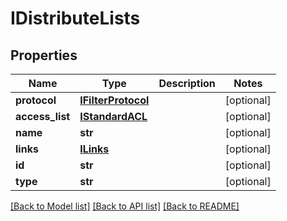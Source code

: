 # IDistributeLists

## Properties
Name | Type | Description | Notes
------------ | ------------- | ------------- | -------------
**protocol** | [**IFilterProtocol**](IFilterProtocol.md) |  | [optional] 
**access_list** | [**IStandardACL**](IStandardACL.md) |  | [optional] 
**name** | **str** |  | [optional] 
**links** | [**ILinks**](ILinks.md) |  | [optional] 
**id** | **str** |  | [optional] 
**type** | **str** |  | [optional] 

[[Back to Model list]](../README.md#documentation-for-models) [[Back to API list]](../README.md#documentation-for-api-endpoints) [[Back to README]](../README.md)


